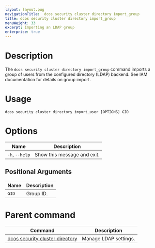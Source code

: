 ```yaml
---
layout: layout.pug
navigationTitle:  dcos security cluster directory import_group
title: dcos security cluster directory import_group
menuWeight: 33
excerpt: Importing an LDAP group
enterprise: true
---
```


# Description

The `dcos security cluster directory import_group` command imports a group of users from the configured directory (LDAP) backend. See IAM documentation for details on group import.

# Usage

```
dcos security cluster directory import_user [OPTIONS] GID
```

# Options

| Name | Description |
|--------|-------------------|
| `-h`, `--help` |  Show this message and exit.|

## Positional Arguments

| Name | Description |
|--------|-------------------|
| `GID` | Group ID. |

# Parent command

| Command | Description |
|---------|-------------|
| [dcos security cluster directory](/dcos/1.12/cli/command-reference/dcos-security/dcos-security-cluster/dcos-security-cluster-directory/) | Manage LDAP settings. |